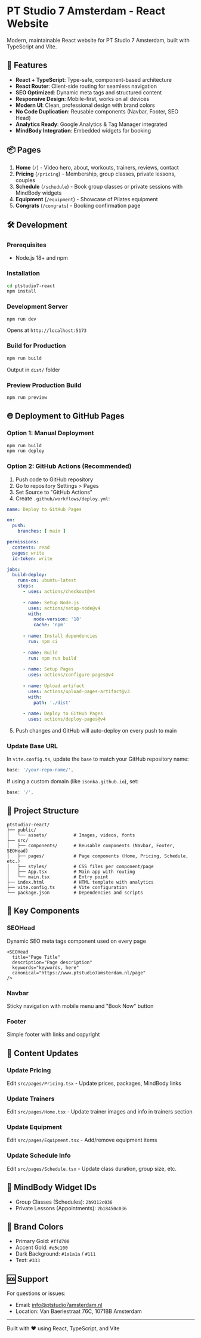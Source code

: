 # PT Studio 7 Amsterdam - React Website

Modern, maintainable React website for PT Studio 7 Amsterdam, built with TypeScript and Vite.

## 🚀 Features

- **React + TypeScript**: Type-safe, component-based architecture
- **React Router**: Client-side routing for seamless navigation
- **SEO Optimized**: Dynamic meta tags and structured content
- **Responsive Design**: Mobile-first, works on all devices
- **Modern UI**: Clean, professional design with brand colors
- **No Code Duplication**: Reusable components (Navbar, Footer, SEO Head)
- **Analytics Ready**: Google Analytics & Tag Manager integrated
- **MindBody Integration**: Embedded widgets for booking

## 📦 Pages

1. **Home** (`/`) - Video hero, about, workouts, trainers, reviews, contact
2. **Pricing** (`/pricing`) - Membership, group classes, private lessons, couples
3. **Schedule** (`/schedule`) - Book group classes or private sessions with MindBody widgets
4. **Equipment** (`/equipment`) - Showcase of Pilates equipment
5. **Congrats** (`/congrats`) - Booking confirmation page

## 🛠️ Development

### Prerequisites
- Node.js 18+ and npm

### Installation
```bash
cd ptstudio7-react
npm install
```

### Development Server
```bash
npm run dev
```
Opens at `http://localhost:5173`

### Build for Production
```bash
npm run build
```
Output in `dist/` folder

### Preview Production Build
```bash
npm run preview
```

## 🌐 Deployment to GitHub Pages

### Option 1: Manual Deployment
```bash
npm run build
npm run deploy
```

### Option 2: GitHub Actions (Recommended)

1. Push code to GitHub repository
2. Go to repository Settings > Pages
3. Set Source to "GitHub Actions"
4. Create `.github/workflows/deploy.yml`:

```yaml
name: Deploy to GitHub Pages

on:
  push:
    branches: [ main ]

permissions:
  contents: read
  pages: write
  id-token: write

jobs:
  build-deploy:
    runs-on: ubuntu-latest
    steps:
      - uses: actions/checkout@v4
      
      - name: Setup Node.js
        uses: actions/setup-node@v4
        with:
          node-version: '18'
          cache: 'npm'
      
      - name: Install dependencies
        run: npm ci
      
      - name: Build
        run: npm run build
      
      - name: Setup Pages
        uses: actions/configure-pages@v4
      
      - name: Upload artifact
        uses: actions/upload-pages-artifact@v3
        with:
          path: './dist'
      
      - name: Deploy to GitHub Pages
        uses: actions/deploy-pages@v4
```

5. Push changes and GitHub will auto-deploy on every push to main

### Update Base URL

In `vite.config.ts`, update the `base` to match your GitHub repository name:
```typescript
base: '/your-repo-name/',
```

If using a custom domain (like `isonka.github.io`), set:
```typescript
base: '/',
```

## 📁 Project Structure

```
ptstudio7-react/
├── public/
│   └── assets/          # Images, videos, fonts
├── src/
│   ├── components/      # Reusable components (Navbar, Footer, SEOHead)
│   ├── pages/           # Page components (Home, Pricing, Schedule, etc.)
│   ├── styles/          # CSS files per component/page
│   ├── App.tsx          # Main app with routing
│   └── main.tsx         # Entry point
├── index.html           # HTML template with analytics
├── vite.config.ts       # Vite configuration
└── package.json         # Dependencies and scripts
```

## 🎨 Key Components

### SEOHead
Dynamic SEO meta tags component used on every page
```tsx
<SEOHead
  title="Page Title"
  description="Page description"
  keywords="keywords, here"
  canonical="https://www.ptstudio7amsterdam.nl/page"
/>
```

### Navbar
Sticky navigation with mobile menu and "Book Now" button

### Footer
Simple footer with links and copyright

## 📝 Content Updates

### Update Pricing
Edit `src/pages/Pricing.tsx` - Update prices, packages, MindBody links

### Update Trainers
Edit `src/pages/Home.tsx` - Update trainer images and info in trainers section

### Update Equipment
Edit `src/pages/Equipment.tsx` - Add/remove equipment items

### Update Schedule Info
Edit `src/pages/Schedule.tsx` - Update class duration, group size, etc.

## 🔗 MindBody Widget IDs

- Group Classes (Schedules): `2b9312c036`
- Private Lessons (Appointments): `2b18450c036`

## 🎯 Brand Colors

- Primary Gold: `#ffd700`
- Accent Gold: `#e5c100`
- Dark Background: `#1a1a1a` / `#111`
- Text: `#333`

## 🆘 Support

For questions or issues:
- Email: info@ptstudio7amsterdam.nl
- Location: Van Baerlestraat 76C, 1071BB Amsterdam

---

Built with ❤️ using React, TypeScript, and Vite
